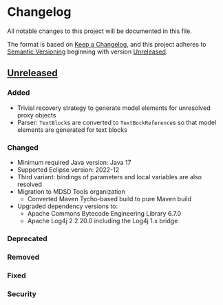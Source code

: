 # Changelog

All notable changes to this project will be documented in this file.

The format is based on [Keep a Changelog](https://keepachangelog.com/en/1.1.0/), and this project adheres to [Semantic Versioning](https://semver.org/spec/v2.0.0.html) beginning with version [Unreleased].

## [Unreleased]

### Added

- Trivial recovery strategy to generate model elements for unresolved proxy objects
- Parser: `TextBlock`s are converted to `TextBockReference`s so that model elements are generated for text blocks

### Changed

- Minimum required Java version: Java 17
- Supported Eclipse version: 2022-12
- Third variant: bindings of parameters and local variables are also resolved
- Migration to MDSD Tools organization
    - Converted Maven Tycho-based build to pure Maven build
- Upgraded dependency versions to:
    - Apache Commons Bytecode Engineering Library 6.7.0
	- Apache Log4j 2 2.20.0 including the Log4j 1.x bridge

### Deprecated

### Removed

### Fixed

### Security

[Unreleased]: https://github.com/MDSD-Tools/TheExtendedJavaModelParserAndPrinter/compare/releases/5.1.0...HEAD